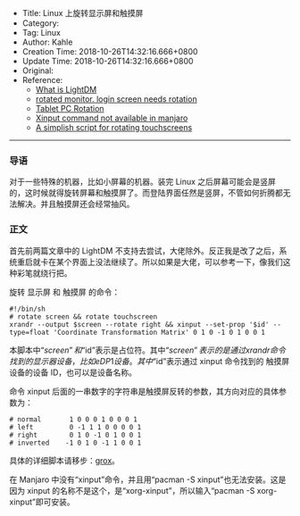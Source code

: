 - Title: Linux 上旋转显示屏和触摸屏
- Category:
- Tag: Linux
- Author: Kahle
- Creation Time: 2018-10-26T14:32:16.666+0800
- Update Time: 2018-10-26T14:32:16.666+0800
- Original:
- Reference:
    - [What is LightDM](https://wiki.ubuntu.com/LightDM)
    - [rotated monitor. login screen needs rotation](https://askubuntu.com/questions/408302/rotated-monitor-login-screen-needs-rotation#answer-516766)
    - [Tablet PC Rotation](https://wiki.archlinux.org/index.php/Tablet_PC#Rotation)
    - [Xinput command not available in manjaro](https://forum.manjaro.org/t/xinput-command-not-available-in-manjaro/35982)
    - [A simplish script for rotating touchscreens](https://github.com/yourealwaysbe/grox)

---


### 导语

对于一些特殊的机器，比如小屏幕的机器。装完 Linux 之后屏幕可能会是竖屏的，这时候就得旋转屏幕和触摸屏了。而登陆界面任然是竖屏，不管如何折腾都无法解决。并且触摸屏还会经常抽风。


### 正文

首先前两篇文章中的 LightDM 不支持去尝试，大佬除外。反正我是改了之后，系统重启就卡在某个界面上没法继续了。所以如果是大佬，可以参考一下，像我们这种彩笔就绕行把。

旋转 显示屏 和 触摸屏 的命令：

```
#!/bin/sh
# rotate screen && rotate touchscreen
xrandr --output $screen --rotate right && xinput --set-prop '$id' --type=float 'Coordinate Transformation Matrix' 0 1 0 -1 0 1 0 0 1
```

本脚本中“$screen”和“$id”表示是占位符。其中“$screen”表示的是通过 xrandr 命令找到的显示器设备，比如 eDP1 设备。其中“$id”表示通过 xinput 命令找到的 触摸屏 设备的设备 ID，也可以是设备名称。

命令 xinput 后面的一串数字的字符串是触摸屏反转的参数，其方向对应的具体参数为：

```
# normal       1 0 0 0 1 0 0 0 1
# left         0 -1 1 1 0 0 0 0 1
# right        0 1 0 -1 0 1 0 0 1
# inverted    -1 0 1 0 -1 1 0 0 1
```

具体的详细脚本请移步：[grox](https://github.com/yourealwaysbe/grox/blob/master/grox.rb)。

在 Manjaro 中没有“xinput”命令，并且用“pacman -S xinput”也无法安装。这是因为 xinput 的名称不是这个，是“xorg-xinput”，所以输入“pacman -S xorg-xinput”即可安装。


